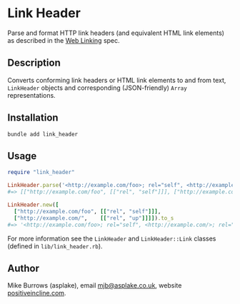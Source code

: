 # Link Header

Parse and format HTTP link headers (and equivalent HTML link elements) as
described in the [Web Linking] spec.

## Description

Converts conforming link headers or HTML link elements to and from text,
`LinkHeader` objects and corresponding (JSON-friendly) `Array` representations.

## Installation

```shell
bundle add link_header
```
  
## Usage

```ruby
require "link_header"

LinkHeader.parse('<http://example.com/foo>; rel="self", <http://example.com/>; rel = "up"').to_a
#=> [["http://example.com/foo", [["rel", "self"]]], ["http://example.com/", [["rel", "up"]]]]

LinkHeader.new([
  ["http://example.com/foo", [["rel", "self"]]],
  ["http://example.com/",    [["rel", "up"]]]]).to_s
#=> '<http://example.com/foo>; rel="self", <http://example.com/>; rel="up"'
```

For more information see the `LinkHeader` and `LinkHeader::Link` classes
(defined in `lib/link_header.rb`).

## Author

Mike Burrows (asplake), email mjb@asplake.co.uk, website [positiveincline.com].

[positiveincline.com]: http://positiveincline.com
[Web Linking]: https://datatracker.ietf.org/doc/html/rfc8288
